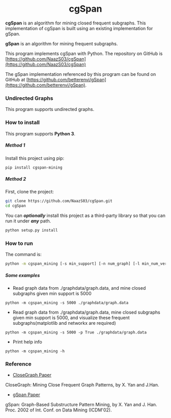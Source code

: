# <div align = center>cgSpan</div>

**cgSpan** is an algorithm for mining closed frequent subgraphs. This implementation of cgSpan
is built using an existing implementation for gSpan.

**gSpan** is an algorithm for mining frequent subgraphs.

This program implements cgSpan with Python. The repository on GitHub is [https://github.com/NaazS03/cgSpan](https://github.com/NaazS03/cgSpan)

The gSpan implementation referenced by this program can be found on GitHub at [https://github.com/betterenvi/gSpan](https://github.com/betterenvi/gSpan).

### Undirected Graphs
This program supports undirected graphs.

### How to install

This program supports **Python 3**.

##### Method 1

Install this project using pip:
```sh
pip install cgspan-mining
```

##### Method 2

First, clone the project:

```sh
git clone https://github.com/NaazS03/cgSpan.git
cd cgSpan
```

You can ***optionally*** install this project as a third-party library so that you can run it under ***any*** path.

```sh
python setup.py install
```

### How to run

The command is:

```sh
python -m cgspan_mining [-s min_support] [-n num_graph] [-l min_num_vertices] [-u max_num_vertices] [-v True/False] [-p True/False] [-w True/False] [-h] database_file_name 
```


##### Some examples

- Read graph data from ./graphdata/graph.data, and mine closed subgraphs given min support is 5000
```
python -m cgspan_mining -s 5000 ./graphdata/graph.data
```

- Read graph data from ./graphdata/graph.data, mine closed subgraphs given min support is 5000, and visualize these frequent subgraphs(matplotlib and networkx are required)
```
python -m cgspan_mining -s 5000 -p True ./graphdata/graph.data
```

- Print help info
```
python -m cgspan_mining -h
```

### Reference
- [CloseGraph Paper](https://sites.cs.ucsb.edu/~xyan/papers/CloseGraph.pdf)

CloseGraph: Mining Close Frequent Graph Patterns, by X. Yan and J.Han.

- [gSpan Paper](http://www.cs.ucsb.edu/~xyan/papers/gSpan-short.pdf)

gSpan: Graph-Based Substructure Pattern Mining, by X. Yan and J. Han. 
Proc. 2002 of Int. Conf. on Data Mining (ICDM'02). 